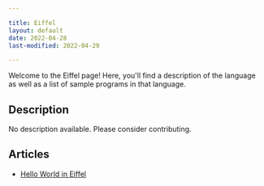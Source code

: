 ```yaml
---

title: Eiffel
layout: default
date: 2022-04-28
last-modified: 2022-04-29

---
```


Welcome to the Eiffel page! Here, you'll find a description of the language as well as a list of sample programs in that language.

## Description

No description available. Please consider contributing.

## Articles

- [Hello World in Eiffel](https://sampleprograms.io/projects/hello-world/eiffel)